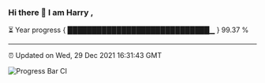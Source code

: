 ### Hi there 👋 I am Harry , 

⏳ Year progress { █████████████████████████████▁ } 99.37 %

---

⏰ Updated on Wed, 29 Dec 2021 16:31:43 GMT

![Progress Bar CI](https://github.com/duykhang68/duykhang68/workflows/Progress%20Bar%20CI/badge.svg)
